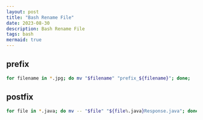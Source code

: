 ```yaml
---
layout: post
title: "Bash Rename File"
date: 2023-08-30
description: Bash Rename File
tags: bash
mermaid: true
---
```



## prefix

```bash
for filename in *.jpg; do mv "$filename" "prefix_${filename}"; done;
```


## postfix
```bash
for file in *.java; do mv -- "$file" "${file%.java}Response.java"; done;
```
